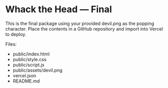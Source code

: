 
Whack the Head — Final
======================

This is the final package using your provided devil.png as the popping character.
Place the contents in a GitHub repository and import into Vercel to deploy.

Files:
- public/index.html
- public/style.css
- public/script.js
- public/assets/devil.png
- vercel.json
- README.md
